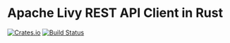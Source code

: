 # Apache Livy REST API Client in Rust

[![Crates.io](https://img.shields.io/crates/v/livy.svg)](https://crates.io/crates/livy)
[![Build Status](https://travis-ci.org/kjmrknsn/livy-rs.svg?branch=master)](https://travis-ci.org/kjmrknsn/livy-rs)
